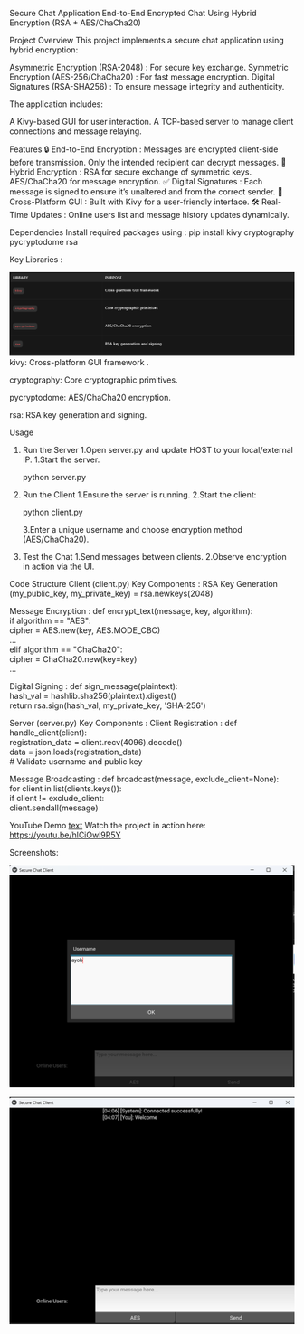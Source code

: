 Secure Chat Application
End-to-End Encrypted Chat Using Hybrid Encryption (RSA + AES/ChaCha20) 

Project Overview
This project implements a secure chat application using hybrid encryption:

Asymmetric Encryption (RSA-2048) : For secure key exchange.
Symmetric Encryption (AES-256/ChaCha20) : For fast message encryption.
Digital Signatures (RSA-SHA256) : To ensure message integrity and authenticity.

The application includes:

A Kivy-based GUI for user interaction.
A TCP-based server to manage client connections and message relaying.

Features
🔒 End-to-End Encryption :
Messages are encrypted client-side before transmission.
Only the intended recipient can decrypt messages.
🔄 Hybrid Encryption :
RSA for secure exchange of symmetric keys.
AES/ChaCha20 for message encryption.
✅ Digital Signatures :
Each message is signed to ensure it’s unaltered and from the correct sender.
📱 Cross-Platform GUI :
Built with Kivy for a user-friendly interface.
🛠️ Real-Time Updates :
Online users list and message history updates dynamically.


Dependencies
Install required packages using :
pip install kivy cryptography pycryptodome rsa 

Key Libraries :

![alt text](image.png)
kivy:
Cross-platform GUI framework .

cryptography:
Core cryptographic primitives.

pycryptodome:
AES/ChaCha20 encryption.

rsa:
RSA key generation and signing.


Usage
1. Run the Server
    1.Open server.py and update HOST to your local/external IP.
    1.Start the server.

    python server.py  

2. Run the Client
    1.Ensure the server is running.
    2.Start the client: 

    python client.py  

    3.Enter a unique username and choose encryption method (AES/ChaCha20).

3. Test the Chat
    1.Send messages between clients.
    2.Observe encryption in action via the UI.


Code Structure
Client (client.py)
  Key Components :
   RSA Key Generation 
    (my_public_key, my_private_key) = rsa.newkeys(2048)  

  Message Encryption :
    def encrypt_text(message, key, algorithm):  
    if algorithm == "AES":  
        cipher = AES.new(key, AES.MODE_CBC)  
        ...  
    elif algorithm == "ChaCha20":  
        cipher = ChaCha20.new(key=key)  
        ...  

  Digital Signing :
    def sign_message(plaintext):  
    hash_val = hashlib.sha256(plaintext).digest()  
    return rsa.sign(hash_val, my_private_key, 'SHA-256')  

 Server (server.py)
  Key Components :
 Client Registration :
      def handle_client(client):  
      registration_data = client.recv(4096).decode()  
      data = json.loads(registration_data)  
      # Validate username and public key  

  Message Broadcasting :
        def broadcast(message, exclude_client=None):  
        for client in list(clients.keys()):  
        if client != exclude_client:  
            client.sendall(message)  


YouTube Demo [text][def]
Watch the project in action here: https://youtu.be/hlCiOwl9R5Y 




Screenshots:

![alt text](image-1.png) 

![alt text](image-2.png)

[def]: https://img.shields.io/badge/YouTube-Demo-red?download=true


